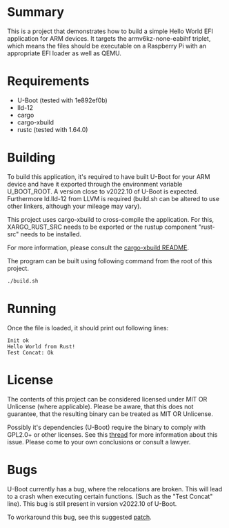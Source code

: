 # Summary
This is a project that demonstrates how to build a simple Hello World EFI application for ARM devices.
It targets the armv6kz-none-eabihf triplet, which means the files should be executable on a Raspberry Pi with an appropriate EFI loader as well as QEMU.

# Requirements

 * U-Boot (tested with 1e892ef0b)
 * lld-12
 * cargo
 * cargo-xbuild
 * rustc (tested with 1.64.0)

# Building
To build this application, it's required to have built U-Boot for your ARM device and have it exported through the environment variable U_BOOT_ROOT. A version close to v2022.10 of U-Boot is expected.
Furthermore ld.lld-12 from LLVM is required (build.sh can be altered to use other linkers, although your mileage may vary).

This project uses cargo-xbuild to cross-compile the application.
For this, XARGO_RUST_SRC needs to be exported or the rustup component "rust-src" needs to be installed.

For more information, please consult the [cargo-xbuild README](https://github.com/rust-osdev/cargo-xbuild#readme).

The program can be built using following command from the root of this project.

```bash
./build.sh
```

# Running
Once the file is loaded, it should print out following lines:

```
Init ok
Hello World from Rust!
Test Concat: Ok
```

# License
The contents of this project can be considered licensed under MIT OR Unlicense (where applicable).
Please be aware, that this does not guarantee, that the resulting binary can be treated as MIT OR Unlicense.

Possibly it's dependencies (U-Boot) require the binary to comply with GPL2.0+ or other licenses.
See this [thread](https://lists.denx.de/pipermail/u-boot/2010-January/067174.html) for more information about this issue.
Please come to your own conclusions or consult a lawyer.

# Bugs
U-Boot currently has a bug, where the relocations are broken.
This will lead to a crash when executing certain functions.
(Such as the "Test Concat" line).
This bug is still present in version v2022.10 of U-Boot.

To workaround this bug, see this suggested [patch](https://lists.denx.de/pipermail/u-boot/2022-October/498762.html).
